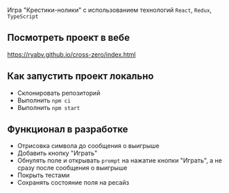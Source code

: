 Игра "Крестики-нолики" с использованием технологий `React`, `Redux`, `TypeScript`

## Посмотреть проект в вебе

https://ryabv.github.io/cross-zero/index.html

## Как запустить проект локально

- Склонировать репозиторий
- Выполнить `npm ci`
- Выполнить `npm start`

## Функционал в разработке

- Отрисовка символа до сообщения о выигрыше
- Добавить кнопку "Играть"
- Обнулять поле и открывать `prompt` на нажатие кнопки "Играть", а не сразу после сообщения о выигрыше
- Покрыть тестами
- Сохранять состояние поля на ресайз
